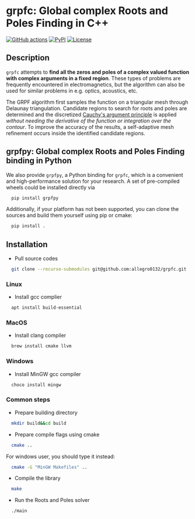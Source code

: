 # grpfc: Global complex Roots and Poles Finding in C++
[![GitHub actions](https://img.shields.io/github/actions/workflow/status/allegro0132/grpfc/python-publish.yml)](https://github.com/allegro0132/grpfc/actions/workflows/python-publish.yml)
[![PyPI](https://img.shields.io/pypi/v/grpfpy.svg?logo=pypi)](https://pypi.org/project/grpfpy/)
[![License](https://img.shields.io/badge/license-MIT%20-blue.svg?logo=mit)](https://github.com/allegro0132/grpfc/blob/main/LICENSE)
## Description

`grpfc` attempts to **find all the zeros and poles of a complex valued function with complex arguments in a fixed region**.
These types of problems are frequently encountered in electromagnetics, but the algorithm can also be used for similar problems in e.g. optics, acoustics, etc.

The GRPF algorithm first samples the function on a triangular mesh through Delaunay triangulation.
Candidate regions to search for roots and poles are determined and the discretized [Cauchy's argument principle](https://en.wikipedia.org/wiki/Argument_principle) is applied _without needing the derivative of the function or integration over the contour_.
To improve the accuracy of the results, a self-adaptive mesh refinement occurs inside the identified candidate regions.

## grpfpy: Global complex Roots and Poles Finding binding in Python

We also provide `grpfpy`, a Python binding for `grpfc`, which is a convenient and high-performance solution for your research. A set of pre-compiled wheels could be installed directly via
```bash
  pip install grpfpy
```
Additionally, if your platform has not been supported, you can clone the sources and build them yourself using pip or cmake:
```bash
  pip install .
```

## Installation
- Pull source codes
```bash
  git clone --recurse-submodules git@github.com:allegro0132/grpfc.git
```
### Linux

- Install gcc complier
```bash
  apt install build-essential
```

### MacOS

- Install clang compiler
```bash
  brew install cmake llvm
```

### Windows

- Install MinGW gcc compiler
```bash
  choco install mingw
```

### Common steps

- Prepare building directory
```bash
  mkdir build&&cd build
```

- Prepare compile flags using cmake
```bash
  cmake ..
```

For windows user, you should type it instead:
```bash
  cmake -G "MinGW Makefiles" ..
```

- Compile the library
```bash
  make
```

- Run the Roots and Poles solver
```bash
  ./main
```